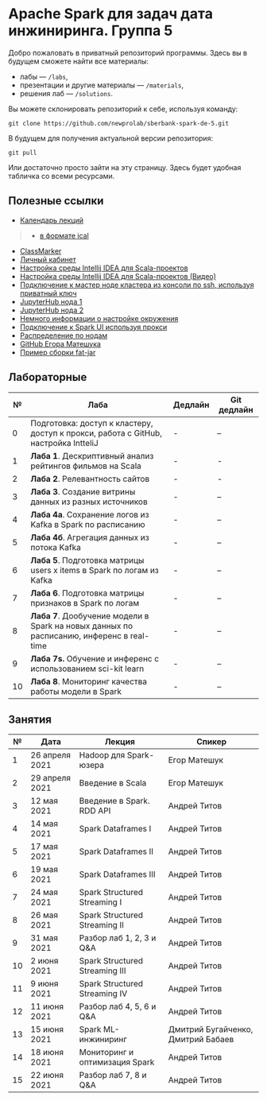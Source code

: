 # Apache Spark для задач дата инжиниринга. Группа 5
Добро пожаловать в приватный репозиторий программы. Здесь вы в будущем сможете найти все материалы:
- лабы — `/labs`,
- презентации и другие материалы — `/materials`,
- решения лаб — `/solutions`.

Вы можете склонировать репозиторий к себе, используя команду:

```git clone https://github.com/newprolab/sberbank-spark-de-5.git```

В будущем для получения актуальной версии репозитория:

```git pull```

Или достаточно просто зайти на эту страницу. Здесь будет удобная табличка со всеми ресурсами.

## Полезные ссылки
- [Календарь лекций](https://calendar.google.com/calendar/embed?src=c_dhkmlf0kr485cd8p2q84ht5k10%40group.calendar.google.com&ctz=Europe%2FMoscow)
> - [в формате ical](https://calendar.google.com/calendar/ical/c_dhkmlf0kr485cd8p2q84ht5k10%40group.calendar.google.com/public/basic.ics)
- [ClassMarker](https://www.classmarker.com)
- [Личный кабинет](https://lk-spark-de.newprolab.com/)
- [Настройка среды Intellij IDEA для Scala-проектов](idea.md)
- [Настройка среды Intellij IDEA для Scala-проектов (Видео)](https://youtu.be/Tf73EZbYMKM)
- [Подключение к мастер ноде кластера из консоли по ssh, используя приватный ключ](ssh.md)
- [JupyterHub нода 1](https://spark-master-1.newprolab.com)
- [JupyterHub нода 2](https://spark-master-2.newprolab.com)
- [Немного информации о настройке окружения](setupEnv.md)
- [Подключение к Spark UI используя прокси](proxy.md)
- [Распределение по нодам](https://github.com/newprolab/sberbank-spark-de-4/blob/main/Table_Users_Masters.md)
- [GitHub Егора Матешука](https://github.com/Gorini4/jupyter_scala_docker)
- [Пример сборки fat-jar](https://github.com/MrSandmanRUS/ScalaAssemblyPluginExample)


## Лабораторные
| № | Лаба | Дедлайн | Git дедлайн |
| --- | --- | --- | --- |
| 0 | Подготовка: доступ к кластеру, доступ к прокси, работа с GitHub, настройка IntteliJ | - | – |
| 1 | **Лаба 1**. Дескриптивный анализ рейтингов фильмов на Scala | - | - |
| 2 | **Лаба 2**. Релевантность сайтов | - | - |
| 3 | **Лаба 3**. Создание витрины данных из разных источников | - | – |
| 4 | **Лаба 4a**. Сохранение логов из Kafka в Spark по расписанию | - | – |
| 5 | **Лаба 4б**. Агрегация данных из потока Kafka                | - | – |
| 6 | **Лаба 5**. Подготовка матрицы users x items в Spark по логам из Kafka | - | – |
| 7 | **Лаба 6**. Подготовка матрицы признаков в Spark по логам    | - | – |
| 8 | **Лаба 7**. Дообучение модели в Spark на новых данных по расписанию, инференс в real-time | - | – |
| 9 | **Лаба 7s.** Обучение и инференс с использованием sci-kit learn | - | – |
| 10 | **Лаба 8**. Мониторинг качества работы модели в Spark | - | – |

## Занятия
| № | Дата | Лекция | Спикер |
| --- | --- | --- | --- |
| 1 | 26 апреля 2021 | Hadoop для Spark-юзера | Егор Матешук |
| 2 | 29 апреля 2021 | Введение в Scala  | Егор Матешук |
| 3 | 12 мая 2021 | Введение в Spark. RDD API | Андрей Титов |
| 4 | 14 мая 2021 | Spark Dataframes I | Андрей Титов |
| 5 | 17 мая 2021 | Spark Dataframes II | Андрей Титов |
| 6 | 19 мая 2021 | Spark Dataframes III | Андрей Титов |
| 7 | 24 мая 2021 | Spark Structured Streaming I | Андрей Титов |
| 8 | 26 мая 2021 | Spark Structured Streaming II | Андрей Титов |
| 9 | 31 мая 2021 | Разбор лаб 1, 2, 3 и Q&A | Андрей Титов |
| 10 | 2 июня 2021 | Spark Structured Streaming III | Андрей Титов |
| 11 | 9 июня 2021 | Spark Structured Streaming IV | Андрей Титов |
| 12 | 11 июня 2021 | Разбор лаб 4, 5, 6 и Q&A  | Андрей Титов |
| 13 | 15 июня 2021 | Spark ML-инжиниринг | Дмитрий Бугайченко, Дмитрий Бабаев  |
| 14 | 18 июня 2021 | Мониторинг и оптимизация Spark | Андрей Титов |
| 15 | 22 июня 2021 | Разбор лаб 7, 8 и Q&A | Андрей Титов |
